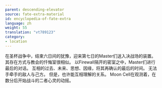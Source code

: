 ```yaml
---
parent: descending-elevator
source: fate-extra-material
id: encyclopedia-of-fate-extra
language: zh
weight: 55
translation: "vt789123"
category:
- location
---
```


在圣杯战争中，结束六日间的犹豫，迎来第七日的Master们送入决战场的装置。其存在方式与教会的忏悔室很相似。
以Firewall隔开的密室之中，Master们进行最后的对话。
互相的过去、未来、思想、因缘，将其再确认的最后的时间。
无法手牵手的敌人与己方。
但是，也许能互相理解的关系。
Moon Cell在观测着，在数分后开始战斗的二者心灵的动摇。
